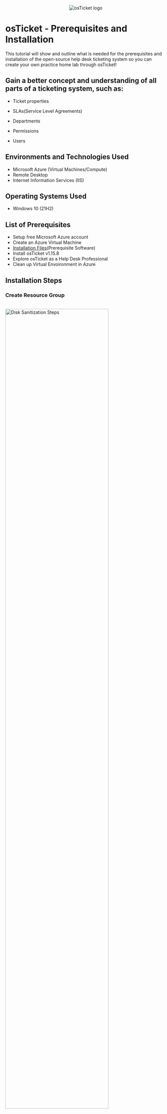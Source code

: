 <p align="center">
<img src="https://i.imgur.com/Clzj7Xs.png" alt="osTicket logo"/>
</p>

<h1>osTicket - Prerequisites and Installation</h1>
This tutorial will show and outline what is needed for the prerequisites and installation of the open-source help desk ticketing system so you can create your own practice home lab through osTicket!<br />


<h2>Gain a better concept and understanding of all parts of a ticketing system, such as:</h2>

- Ticket properties

- SLAs(Service Level Agreements)

- Departments

- Permissions

- Users


<h2>Environments and Technologies Used</h2>

- Microsoft Azure (Virtual Machines/Compute)
- Remote Desktop
- Internet Information Services (IIS)

<h2>Operating Systems Used </h2>

- Windows 10</b> (21H2)

<h2>List of Prerequisites</h2>

- Setup free Microsoft Azure account
- Create an Azure Virtual Machine
- [Installation Files](https://drive.google.com/drive/u/1/folders/1APMfNyfNzcxZC6EzdaNfdZsUwxWYChf6)(Prerequisite Software)
- Install osTicket v1.15.8
- Explore osTicket as a Help Desk Professional
- Clean up Virtual Envoironment in Azure

<h2>Installation Steps</h2>


<h3 align="left">Create Resource Group</h3>
<br />
<img src="https://i.imgur.com/SnVwg9E.png" height="80%" width="80%" alt="Disk Sanitization Steps"/>
<br />
<img src="https://i.imgur.com/CgOMdiy.png" height="80%" width="80%" alt="Disk Sanitization Steps"/>
<br />
<img src="https://i.imgur.com/GKd1sdE.png" height="80%" width="80%" alt="Disk Sanitization Steps"/>

<h3 align="left">Create Virutal Machine in Azure</h3>

<p>
<img src="https://i.imgur.com/4ChyBgf.png" height="80%" width="80%" alt="Disk Sanitization Steps"/>
</p>
<p>
Create an Azure Virtual Machine (Windows 10 (21H2) Operating System, 2-4vCPUs recommended)
</p>
<br />

<p>
<img src="https://i.imgur.com/AtGNZPO.png" height="80%" width="80%" alt="Disk Sanitization Steps"/>
</p>
<p>
- Create a Windows 10 Virtual Machine (VM) with 2-4 Virtual CPUs
</p>
<br />

<p>
<img src="https://i.imgur.com/aCPdC5j.png" height="80%" width="80%" alt="Disk Sanitization Steps"/>
</p>
<p>
- Name: Vm-osticket
- Username: labuser (for example/whatever you chose)
- Password: osTicketPassword1! (for example/whatever you chose)
  <br />
<img src="https://i.imgur.com/s5cwUro.png" height="80%" width="80%" alt="Disk Sanitization Steps"/>
<br />
<img src="https://i.imgur.com/sthf0oa.png" height="80%" width="80%" alt="Disk Sanitization Steps"/>
<br />
<img src="https://i.imgur.com/uhqJeO8.png" height="80%" width="80%" alt="Disk Sanitization Steps"/>

</p>
<br />

<p>
<img src="" height="80%" width="80%" alt="Disk Sanitization Steps"/>
</p>
<p>
Text
</p>
<br />

<p>
<img src="" height="80%" width="80%" alt="Disk Sanitization Steps"/>
</p>
<p>
Text
</p>
<br />

<p>
<img src="" height="80%" width="80%" alt="Disk Sanitization Steps"/>
</p>
<p>
Text
</p>
<br />

<p>
<img src="" height="80%" width="80%" alt="Disk Sanitization Steps"/>
</p>
<p>
Text
</p>
<br />

<p>
<img src="" height="80%" width="80%" alt="Disk Sanitization Steps"/>
</p>
<p>
Text
</p>
<br />

<h3 align="left">Connect to your Virtual Machine via (RDP) Remote Desktop</h3>

<p>
<img src="https://i.imgur.com/Gq5cN7y.png" height="80%" width="80%" alt="Disk Sanitization Steps"/>
<br />
<br />
<img src="https://i.imgur.com/Yu9HVjI.png" height="80%" width="80%" alt="Disk Sanitization Steps"/>
<br />
<br />
<img src="https://i.imgur.com/0kpX7SD.png" height="80%" width="80%" alt="Disk Sanitization Steps"/>
<br />
<br />
<img src="https://i.imgur.com/S94Ixst.png" height="80%" width="80%" alt="Disk Sanitization Steps"/>
<br />
<br />
<img src="https://i.imgur.com/dV1o4CC.png" height="80%" width="80%" alt="Disk Sanitization Steps"/>
<br />
<br />
<img src="https://i.imgur.com/P8Pdr9l.png" height="80%" width="80%" alt="Disk Sanitization Steps"/>
</p>
<p>

<h3 align="left">Install | Enable IIS in Windows (Internet Information Services)</h3>
</p>
<br />

</p>
<p>
Text
</p>
<br/>

<img src="" height="80%" width="80%" alt="Disk Sanitization Steps"/>
Text


<img src="" height="80%" width="80%" alt="Disk Sanitization Steps"/>
Text


<img src="" height="80%" width="80%" alt="Disk Sanitization Steps"/>
Text


<img src="" height="80%" width="80%" alt="Disk Sanitization Steps"/>
